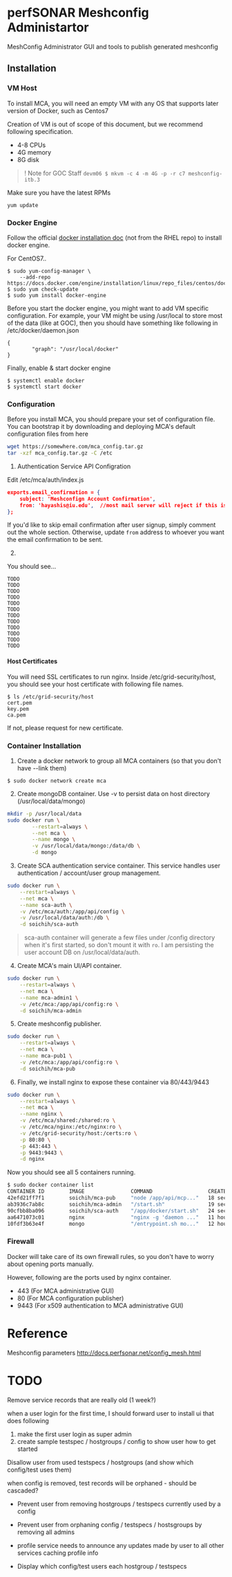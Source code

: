 # perfSONAR Meshconfig Administartor

MeshConfig Administrator GUI and tools to publish generated meshconfig

## Installation

### VM Host

To install MCA, you will need an empty VM with any OS that supports later version of Docker, such as Centos7

Creation of VM is out of scope of this document, but we recommend following specification.

* 4-8 CPUs
* 4G memory
* 8G disk

>! Note for GOC Staff `devm06 $ mkvm -c 4 -m 4G -p -r c7 meshconfig-itb.3`

Make sure you have the latest RPMs

`yum update`

### Docker Engine

Follow the official [docker installation doc](https://docs.docker.com/engine/installation/) (not from the RHEL repo) to install docker engine.

For CentOS7..

```
$ sudo yum-config-manager \
    --add-repo https://docs.docker.com/engine/installation/linux/repo_files/centos/docker.repo
$ sudo yum check-update
$ sudo yum install docker-engine
```

Before you start the docker engine, you might want to add VM specific configuration. For example, your VM might be using /usr/local to store most of the data (like at GOC), then you should have something like following in /etc/docker/daemon.json


```
{
        "graph": "/usr/local/docker"
}

```

Finally, enable & start docker engine

```
$ systemctl enable docker
$ systemctl start docker
```

### Configuration

Before you install MCA, you should prepare your set of configuration file. You can bootstrap it by
downloading and deploying MCA's default configuration files from here

```bash
wget https://somewhere.com/mca_config.tar.gz
tar -xzf mca_config.tar.gz -C /etc
```

1. Authentication Service API Configration

Edit /etc/mca/auth/index.js

```json
exports.email_confirmation = {
    subject: 'Meshconfign Account Confirmation',
    from: 'hayashis@iu.edu',  //most mail server will reject if this is not eplyable address
};

```

If you'd like to skip email confirmation after user signup, simply comment out the whole section. Otherwise, update `from` address to whoever you want the email confirmation to be sent. 

2. 






You should see...

```
TODO
TODO
TODO
TODO
TODO
TODO
TODO
TODO
TODO
TODO
TODO
TODO
```

#### Host Certificates

You will need SSL certificates to run nginx. Inside /etc/grid-security/host, you should see your host certificate with following file names.

```
$ ls /etc/grid-security/host
cert.pem 
key.pem
ca.pem
```

If not, please request for new certificate.

### Container Installation

1. Create a docker network to group all MCA containers (so that you don't have --link them)

```
$ sudo docker network create mca
```

2. Create mongoDB container. Use -v to persist data on host directory (/usr/local/data/mongo) 

```bash
mkdir -p /usr/local/data
sudo docker run \
        --restart=always \
        --net mca \
        --name mongo \
        -v /usr/local/data/mongo:/data/db \
        -d mongo
```

3. Create SCA authentication service container. This service handles user authentication / account/user group management.

```bash
sudo docker run \
    --restart=always \
    --net mca \
    --name sca-auth \
    -v /etc/mca/auth:/app/api/config \
    -v /usr/local/data/auth:/db \
    -d soichih/sca-auth
```

> sca-auth container will generate a few files under /config directory when it's first started, so don't mount it with `ro`.
> I am persisting the user account DB on /usr/local/data/auth.

4. Create MCA's main UI/API container.

```bash
sudo docker run \
    --restart=always \
    --net mca \
    --name mca-admin1 \
    -v /etc/mca:/app/api/config:ro \
    -d soichih/mca-admin
```

5. Create meshconfig publisher. 

```bash
sudo docker run \
    --restart=always \
    --net mca \
    --name mca-pub1 \
    -v /etc/mca:/app/api/config:ro \
    -d soichih/mca-pub
```

6. Finally, we install nginx to expose these container via 80/443/9443

```bash
sudo docker run \
    --restart=always \
    --net mca \
    --name nginx \
    -v /etc/mca/shared:/shared:ro \
    -v /etc/mca/nginx:/etc/nginx:ro \
    -v /etc/grid-security/host:/certs:ro \
    -p 80:80 \
    -p 443:443 \
    -p 9443:9443 \
    -d nginx
```

Now you should see all 5 containers running.

```bash
$ sudo docker container list
CONTAINER ID        IMAGE               COMMAND                  CREATED             STATUS              PORTS                                                              NAMES
42efd21ff7f1        soichih/mca-pub     "node /app/api/mcp..."   18 seconds ago      Up 17 seconds       8080/tcp                                                           mca-pub1
ab3936c7ab8c        soichih/mca-admin   "/start.sh"              19 seconds ago      Up 18 seconds       80/tcp, 8080/tcp                                                   mca-admin1
90cfbb8ba096        soichih/sca-auth    "/app/docker/start.sh"   24 seconds ago      Up 24 seconds       80/tcp, 8080/tcp                                                   sca-auth
aa6471073c01        nginx               "nginx -g 'daemon ..."   11 hours ago        Up 11 hours         0.0.0.0:80->80/tcp, 0.0.0.0:443->443/tcp, 0.0.0.0:9443->9443/tcp   nginx
10fdf3b63e4f        mongo               "/entrypoint.sh mo..."   12 hours ago        Up 12 hours         27017/tcp                                                          mongo
```

### Firewall

Docker will take care of its own firewall rules, so you don't have to worry about opening ports manually. 

However, following are the ports used by nginx container.

* 443 (For MCA administrative GUI)
* 80 (For MCA configuration publisher)
* 9443 (For x509 authentication to MCA administrative GUI)

# Reference

Meshconfig parameters
http://docs.perfsonar.net/config_mesh.html

# TODO

Remove service records that are really old (1 week?)

when a user login for the first time, I should forward user to install ui that does following
1) make the first user login as super admin
2) create sample testspec / hostgroups / config to show user how to get started

Disallow user from used testspecs / hostgroups (and show which config/test uses them)

when config is removed, test records will be orphaned - should be cascaded?

* Prevent user from removing hostgroups / testspecs currently used by a config
* Prevent user from orphaning config / testspecs / hostsgroups by removing all admins

* profile service needs to announce any updates made by user to all other services caching profile info
* Display which config/test users each hostgroup / testspecs
